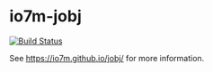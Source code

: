 io7m-jobj
===

[![Build Status](https://travis-ci.org/io7m/jobj.svg)](https://travis-ci.org/io7m/jobj)

See https://io7m.github.io/jobj/ for more information.
